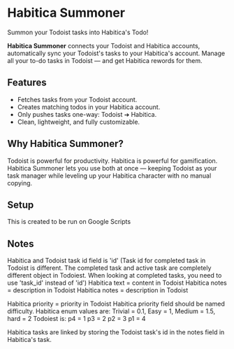 # Habitica Summoner

Summon your Todoist tasks into Habitica's Todo!

**Habitica Summoner** connects your Todoist and Habitica accounts, automatically sync your Todoist's tasks to your Habitica's account.
Manage all your to-do tasks in Todoist — and get Habitica rewords for them.

## Features

-  Fetches tasks from your Todoist account.
-  Creates matching todos in your Habitica account.
-  Only pushes tasks one-way: Todoist ➔ Habitica.
-  Clean, lightweight, and fully customizable.

## Why Habitica Summoner?

Todoist is powerful for productivity. Habitica is powerful for gamification.  
Habitica Summoner lets you use both at once — keeping Todoist as your task manager while leveling up your Habitica character with no manual copying.

## Setup

This is created to be run on Google Scripts

## Notes

Habitica and Todoist task id field is 'id'
(Task id for completed task in Todoist is different. The completed task and active task are completely different object in Todoiest. When looking at completed tasks, you need to use 'task_id' instead of 'id')
Habitica text = content in Todoist
Habitica notes = description in Todoist
Habitica notes = description in Todoist

Habitica priority = priority in Todoist
Habitica priority field should be named difficulty.
Habitica enum values are:
Trivial = 0.1,
Easy = 1,
Medium = 1.5,
hard = 2
Todoiest is:
p4 = 1
p3 = 2
p2 = 3
p1 = 4

Habitica tasks are linked by storing the Todoist task's id in the notes field in Habitica's task.
